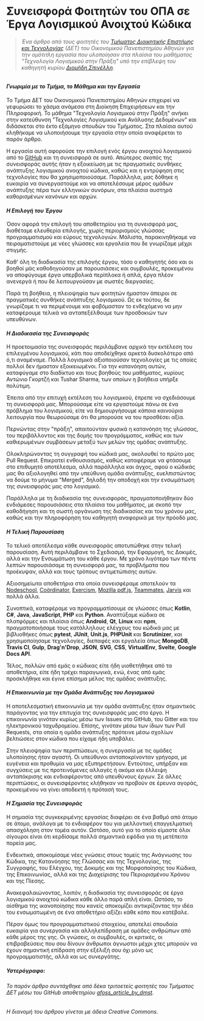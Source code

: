 # Συνεισφορά Φοιτητών του ΟΠΑ σε Έργα Λογισμικού Ανοιχτού Κώδικα

> ###### *Ένα άρθρο από τους φοιτητές του [Τμήματος Διοικητικής Επιστήμης και Τεχνολογίας](https://www.dept.aueb.gr/dmst) (ΔΕΤ) του Οικονομικού Πανεπιστημίου Αθηνών για την ομότιτλη εργασία που υλοποίησαν στα πλαίσια του μαθήματος "Τεχνολογία Λογισμικού στην Πράξη" υπό την επίβλεψη του καθηγητή κυρίου [Διομήδη Σπινέλλη](https://www2.dmst.aueb.gr/dds/index.el.html).*

#### *Γνωριμία με το Τμήμα, το Μάθημα και την Εργασία*

Το Τμήμα ΔΕΤ του Οικονομικού Πανεπιστημίου Αθηνών επιχειρεί να γεφυρώσει το χάσμα ανάμεσα στη Διοίκηση Επιχειρήσεων και την Πληροφορική. Το μάθημα "Τεχνολογία Λογισμικού στην Πράξη" ανήκει στην κατεύθυνση "Τεχνολογίες Λογισμικού και Ανάλυσης Δεδομένων" και διδάσκεται στο έκτο εξάμηνο σπουδών του Τμήματος. Στα πλαίσια αυτού κληθήκαμε να υλοποιήσουμε την εργασία στην οποία αναφέρεται το παρόν άρθρο.

Η εργασία αυτή αφορούσε την επιλογή ενός έργου ανοιχτού λογισμικού από το [GitHub](https://github.com/) και τη συνεισφορά σε αυτό. Απώτερος σκοπός της συνεισφοράς αυτής ήταν η εξοικείωση με τις πραγματικές συνθήκες ανάπτυξης λογισμικού ανοιχτού κώδικα, καθώς και η εντρύφηση στις τεχνολογίες που θα χρησιμοποιούσαμε. Παράλληλα, μας δόθηκε η ευκαιρία να συνεργαστούμε και να αποτελέσουμε μέρος ομάδων ανάπτυξης πέρα των ελληνικών συνόρων, στα πλαίσια αυστηρά καθορισμένων κανόνων και αρχών.

#### *Η Επιλογή του Έργου*

Όσον αφορά την επιλογή του αποθετηρίου για τη συνεισφορά μας, διαθέταμε ελευθερία επιλογής, χωρίς περιορισμούς γλώσσας προγραμματισμού και εύρους τεχνολογιών. Μάλιστα, παρακινηθήκαμε να πειραματιστούμε με νέες γλώσσες και εργαλεία που δε γνωρίζαμε μέχρι στιγμής.

Καθ' όλη τη διαδικασία της επιλογής έργου, τόσο ο καθηγητής όσο και οι βοηθοί μάς καθοδηγούσαν με παρουσιάσεις και συμβουλές, προκειμένου να αποφύγουμε έργα υπερβολικά περίπλοκα ή απλά, έργα πλέον ανενεργά ή που δε λειτουργούσαν με σωστές διεργασίες.

Παρά τη βοήθεια, η πλειοψηφία των φοιτητών ήμασταν άπειροι σε πραγματικές συνθήκες ανάπτυξης λογισμικού. Ως εκ τούτου, δε γνωρίζαμε τι να περιμένουμε και φοβόμασταν το ενδεχόμενο να μην καταφέρουμε τελικά να ανταπεξέλθουμε των προσδοκιών των υπευθύνων.

#### *Η Διαδικασία της Συνεισφοράς*

Η προετοιμασία της συνεισφοράς περιλάμβανε αρχικά την εκτέλεση του επιλεγμένου λογισμικού, κάτι που αποδείχθηκε αρκετά δυσκολότερο από ό,τι αναμέναμε. Πολλά λογισμικά αξιοποιούσαν τεχνολογίες με τις οποίες πολλοί δεν ήμασταν εξοικειωμένοι. Για την κατανόηση αυτών, καταφύγαμε στο διαδίκτυο και τους βοηθούς του μαθήματος, κυρίους Αντώνιο Γκορτζή και Tushar Sharma, των οποίων η βοήθεια υπήρξε πολύτιμη.

Έπειτα από την επιτυχή εκτέλεση του λογισμικού, έπρεπε να σχεδιάσουμε τη συνεισφορά μας. Μπορούσαμε είτε να εργαστούμε πάνω σε ένα πρόβλημα του λογισμικού, είτε να δημιουργήσουμε κάποια καινούρια λειτουργία που θεωρούσαμε ότι θα μπορούσε να του προσθέσει αξία.

Περνώντας στην "πράξη", απαιτούνταν φυσικά η κατανόηση της γλώσσας, του περιβάλλοντος και της δομής του προγράμματος, καθώς και των καθιερωμένων συμβάσεων μεταξύ των μελών της ομάδας ανάπτυξης.

Ολοκληρώνοντας τη συγγραφή του κώδικά μας, ακολουθεί το πρώτο μας Pull Request. Επικρατεί ενθουσιασμός, καθώς καταφέραμε να φτάσουμε στο επιθυμητό αποτέλεσμα, αλλά παράλληλα και άγχος, αφού ο κώδικάς μας θα αξιολογηθεί από την υπεύθυνη ομάδα ανάπτυξης, ευελπιστώντας να δούμε το μήνυμα "Merged", δηλαδή την αποδοχή και την ενσωμάτωση της συνεισφοράς μας στο λογισμικό.

Παράλληλα με τη διαδικασία της συνεισφοράς, πραγματοποιήθηκαν δύο ενδιάμεσες παρουσιάσεις στα πλαίσια του μαθήματος, με σκοπό την καθοδήγηση και τη σωστή οργάνωση της διαδικασίας και του χρόνου μας, καθώς και την πληροφόρηση του καθηγητή αναφορικά με την πρόοδό μας.

#### *Η Τελική Παρουσίαση*

Το τελικό αποτέλεσμα κάθε συνεισφοράς αποτυπώθηκε στην τελική παρουσίαση. Αυτή περιλάμβανε το Σχεδιασμό, την Εφαρμογή, τις Δοκιμές, αλλά και την Ενσωμάτωση του κάθε έργου. Με χρόνο λιγότερο των πέντε λεπτών παρουσιάσαμε τη συνεισφορά μας, τα προβλήματα που προέκυψαν, αλλά και τους τρόπους αντιμετώπισης αυτών.

Αξιοσημείωτα αποθετήρια στα οποία συνεισφέραμε αποτελούν τα [Nodeschool](https://github.com/nodeschool/nodeschool.github.io), [Coördinator](https://github.com/spotify/coordinator), [Exercism](https://github.com/exercism/java), [Mozilla pdf.js](https://github.com/mozilla/pdf.js), [Teammates](https://github.com/TEAMMATES/teammates/), [Jarvis](https://github.com/sukeesh/Jarvis) και πολλά άλλα.

Συνοπτικά, καταφέραμε να προγραμματίσουμε σε γλώσσες όπως **Kotlin**, **C#**, **Java**, **JavaScript**, **PHP** και **Python**. Αναπτύξαμε κώδικα σε πλατφόρμες και πλαίσια όπως **Android**, **Qt**, **Linux** και **npm**, πραγματοποιήσαμε τους κατάλληλους ελέγχους του κώδικά μας με βιβλιοθήκες όπως **pytest**, **JUnit**, **Unit.js**, **PHPUnit** και **Scrutinizer**, και χρησιμοποίησαμε τεχνολογίες, διεπαφές και εργαλεία όπως **MongoDB**, **Travis CI**, **Gulp**, **Drag'n'Drop**, **JSON**, **SVG**, **CSS**, **VirtualEnv**, **Svelte**, **Google Docs API**.

Τέλος, πολλών από εμάς ο κώδικας είτε ήδη υιοθετήθηκε από τα αποθετήρια, είτε ήδη τρέχει παραγωγικά, ενώ, ένας από εμάς προσκλήθηκε και έγινε επίσημα μέλος της ομάδας ανάπτυξης.

#### *Η Επικοινωνία με την Ομάδα Ανάπτυξης του Λογισμικού*

Η αποτελεσματική επικοινωνία με την ομάδα ανάπτυξης ήταν σημαντικός παράγοντας για την επιτυχία της συνεισφοράς μας στο έργο. Η επικοινωνία γινόταν κυρίως μέσω των Issues στο GitHub, του Gitter και του ηλεκτρονικού ταχυδρομείου. Επίσης, γινόταν μέσω των ίδιων των Pull Requests, στα οποία η ομάδα ανάπτυξης πρότεινε μέσω σχολίων βελτιώσεις στον κώδικα που είχαμε ήδη υποβάλει.

Στην πλειοψηφία των περιπτώσεων, η συνεργασία με τις ομάδες υλοποίησης ήταν αγαστή. Οι υπεύθυνοι ανταποκρίνονταν γρήγορα, με ευγένεια και προθυμία να μας εξυπηρετήσουν. Εντούτοις, υπήρξαν και συγχύσεις με τις προτεινόμενες αλλαγές ή ακόμα και έλλειψη ανταπόκρισης και ενδιαφέροντος από υπευθύνους έργων. Σε άλλες περιπτώσεις, οι συνεισφέροντες κλήθηκαν να προβούν σε έρευνα αγοράς, προκειμένου να γίνει αποδεκτή η πρότασή τους.

#### *Η Σημασία της Συνεισφοράς*

Η σημασία της συγκεκριμένης εργασίας διαφέρει σε ένα βαθμό από άτομο σε άτομο, ανάλογα με το ενδιαφέρον του για μελλοντική επαγγελματική απασχόληση στον τομέα αυτόν. Ωστόσο, αυτό για το οποίο είμαστε όλοι σίγουροι είναι ότι κερδίσαμε πολλά σημαντικά εφόδια για τη μετέπειτα πορεία μας.

Ενδεικτικά, αποκομίσαμε νέες γνώσεις στους τομείς της Ανάγνωσης του Κώδικα, της Κατανόησης της Γλώσσας και της Τεχνολογίας, της Συγγραφής, του Ελέγχου, της Δοκιμής και της Μορφοποίησης του Κώδικα, της Επικοινωνίας, αλλά και της Διαχείρισης του Περιορισμένου Χρόνου και της Πίεσης.

Ανακεφαλαιώνοντας, λοιπόν, η διαδικασία της συνεισφοράς σε έργα λογισμικού ανοιχτού κώδικα κάθε άλλο παρά απλή είναι. Ωστόσο, το αίσθημα της ικανοποίησης που κανείς αποκομίζει αντικρίζοντας την ιδέα του ενσωματωμένη σε ένα αποθετήριο αξίζει κάθε κόπο που κατέβαλε.

Πέραν όμως του προγραμματιστικού στοιχείου, αποτελεί σπουδαία ευκαιρία για συνεργασία και αλληλεπίδραση με ομάδες ανθρώπων από κάθε μέρος της γης. Οι γνώσεις, οι συμβουλές, οι κριτικές, οι επιβραβεύσεις που σου δίνουν άνθρωποι άγνωστοι μέχρι χτες μπορούν να έχουν σημαντική επίδραση στην εξέλιξή σου όχι μόνο ως προγραμματιστής, αλλά και ως συνεργάτης.

##### Υστερόγραφο:
###### *Το παρόν άρθρο συντάχθηκε από δέκα τριτοετείς φοιτητές του Τμήματος ΔΕΤ μέσω του GitHub αποθετηρίου [gfoss_article_by_dmst](https://github.com/zoekt/gfoss_article_by_dmst).*
###### *Η διανομή του άρθρου γίνεται με άδεια Creative Commons.*
